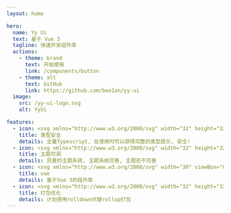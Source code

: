 ```yaml
---
layout: home

hero:
  name: Yy Ui
  text: 基于 Vue 3
  tagline: 快速开发组件库
  actions:
    - theme: brand
      text: 开始使用
      link: /components/button
    - theme: alt
      text: GitHub
      link: https://github.com/bee1an/yy-ui
  image:
    src: /yy-ui-logo.svg
    alt: YyUi

features:
  - icon: <svg xmlns="http://www.w3.org/2000/svg" width="32" height="32" viewBox="0 0 24 24" fill="none" stroke="#56c878" stroke-width="1.5" stroke-linecap="round" stroke-linejoin="round" class="lucide lucide-shield-icon lucide-shield"><path d="M20 13c0 5-3.5 7.5-7.66 8.95a1 1 0 0 1-.67-.01C7.5 20.5 4 18 4 13V6a1 1 0 0 1 1-1c2 0 4.5-1.2 6.24-2.72a1.17 1.17 0 0 1 1.52 0C14.51 3.81 17 5 19 5a1 1 0 0 1 1 1z"/></svg>
    title: 类型安全
    details: 全量Typescript, 在使用时可以获得完整的类型提示, 安全!
  - icon: <svg xmlns="http://www.w3.org/2000/svg" width="32" height="32" viewBox="0 0 24 24" fill="none" stroke="#c85656" stroke-width="1.5" stroke-linecap="round" stroke-linejoin="round" class="lucide lucide-palette-icon lucide-palette"><path d="M12 22a1 1 0 0 1 0-20 10 9 0 0 1 10 9 5 5 0 0 1-5 5h-2.25a1.75 1.75 0 0 0-1.4 2.8l.3.4a1.75 1.75 0 0 1-1.4 2.8z"/><circle cx="13.5" cy="6.5" r=".5" fill="currentColor"/><circle cx="17.5" cy="10.5" r=".5" fill="currentColor"/><circle cx="6.5" cy="12.5" r=".5" fill="currentColor"/><circle cx="8.5" cy="7.5" r=".5" fill="currentColor"/></svg>
    title: 主题可调
    details: 完善的主题系统, 主题系统完善, 主题还不完善
  - icon: <svg xmlns="http://www.w3.org/2000/svg" width="30" viewBox="0 0 256 220.8"><path fill="#41B883" d="M204.8 0H256L128 220.8 0 0h97.92L128 51.2 157.44 0h47.36Z"></path><path fill="#41B883" d="m0 0 128 220.8L256 0h-51.2L128 132.48 50.56 0H0Z"></path><path fill="#35495E" d="M50.56 0 128 133.12 204.8 0h-47.36L128 51.2 97.92 0H50.56Z"></path></svg>
    title: vue
    details: 基于Vue 3的组件库
  - icon: <svg xmlns="http://www.w3.org/2000/svg" width="32" height="32" viewBox="0 0 24 24" fill="none" stroke="#dbcd33" stroke-width="1.5" stroke-linecap="round" stroke-linejoin="round" class="lucide lucide-cog-icon lucide-cog"><path d="M12 20a8 8 0 1 0 0-16 8 8 0 0 0 0 16Z"/><path d="M12 14a2 2 0 1 0 0-4 2 2 0 0 0 0 4Z"/><path d="M12 2v2"/><path d="M12 22v-2"/><path d="m17 20.66-1-1.73"/><path d="M11 10.27 7 3.34"/><path d="m20.66 17-1.73-1"/><path d="m3.34 7 1.73 1"/><path d="M14 12h8"/><path d="M2 12h2"/><path d="m20.66 7-1.73 1"/><path d="m3.34 17 1.73-1"/><path d="m17 3.34-1 1.73"/><path d="m11 13.73-4 6.93"/></svg>
    title: 打包优化
    details: 计划使用rolldown代替rollup打包
---
```

